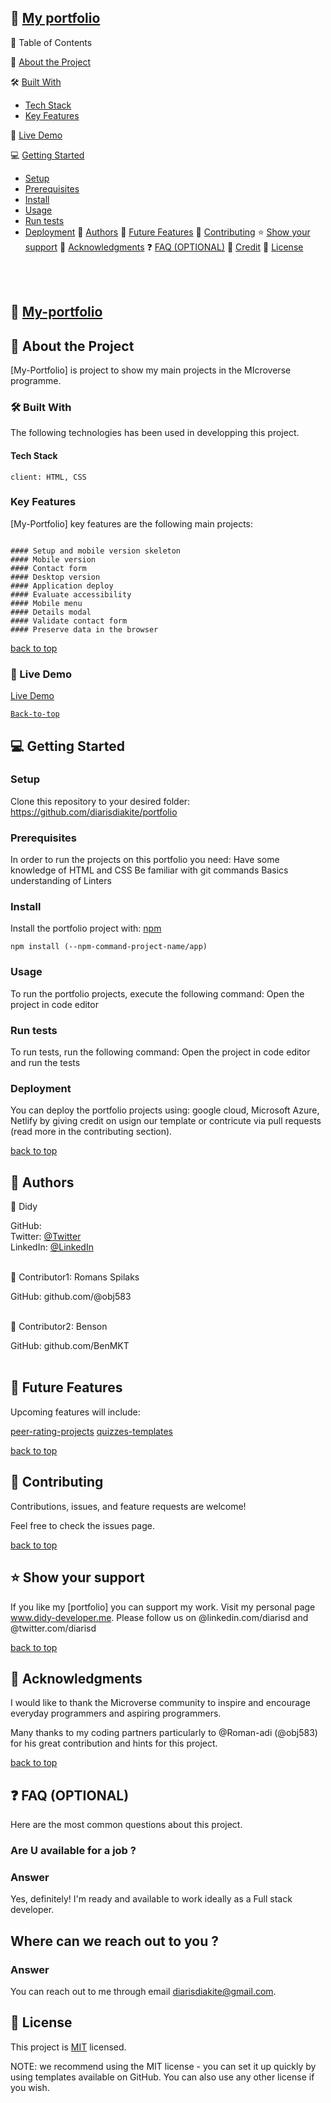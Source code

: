 ## 📖 [My portfolio](#my-portfolio)

📗 Table of Contents

📖 [About the Project](#about-the-project)

🛠 [Built With](#built-with)

- [Tech Stack](#tech-stack)
- [Key Features](#key-features)

🚀 [Live Demo](#live-demo)

💻 [Getting Started](#getting-started)

- [Setup](#setup)
- [Prerequisites](#prerequisites)
- [Install](#install)
- [Usage](#usage)
- [Run tests](#run-test)
- [Deployment](#deployment)
👥 [Authors](#authors)
🔭 [Future Features](#future-features)
🤝 [Contributing](#contributing)
⭐️ [Show your support](#show-your-support)
🙏 [Acknowledgments](#acknowledgment)
❓ [FAQ (OPTIONAL)](#faq)
📝 [Credit](#credit)
📝 [License](#licence)

<br><br>

## 📖 [My-portfolio](#my-portfolio)
## 📖 About the Project
[My-Portfolio] is project to show my main projects in the MIcroverse programme.

### 🛠 Built With
The following technologies has been used in developping this project. 

#### Tech Stack

```[Tech-stack]
client: HTML, CSS
```

### Key Features

[My-Portfolio] key features are the following main projects:

```[Tech-stack]

#### Setup and mobile version skeleton
#### Mobile version
#### Contact form
#### Desktop version
#### Application deploy
#### Evaluate accessibility
#### Mobile menu
#### Details modal
#### Validate contact form
#### Preserve data in the browser

```
[back to top](#my-portfolio)

### 🚀 Live Demo

[Live Demo](https://diarisdiakite.github.io/Portfolio/)

[`Back-to-top`](#my-portfolio)

## 💻 Getting Started

### Setup
Clone this repository to your desired folder:
https://github.com/diarisdiakite/portfolio 

### Prerequisites
In order to run the projects on this portfolio you need:
Have some knowledge of HTML and CSS
Be familiar with git commands
Basics understanding of Linters

### Install
Install the portfolio project with: [npm](https://www.npmjs.com/)

```[npm]
npm install (--npm-command-project-name/app)
```

### Usage
To run the portfolio projects, execute the following command: Open the project in code editor

### Run tests
To run tests, run the following command: Open the project in code editor and run the tests

### Deployment
You can deploy the portfolio projects using: google cloud, Microsoft Azure, Netlify by giving credit on usign our template or contricute via pull requests (read more in the contributing section).

[back to top](#my-portfolio)

## 👥 Authors

👤 Didy

GitHub: [](github.com/diarisdiakite)
<br> Twitter: [@Twitter](@diarisdiakite)
<br>LinkedIn: [@LinkedIn](https://www.linkedin.com/in/diariatou-diakite-67ab80165/)
<br><br>

👤 Contributor1: Romans Spilaks

GitHub: github.com/@obj583
<br><br>

👤 Contributor2: Benson

GitHub: github.com/BenMKT
<br><br>

## 🔭 Future Features
Upcoming features will include:

 [peer-rating-projects]()
 [quizzes-templates]()
 
[back to top](#my-portfolio)

## 🤝 Contributing
Contributions, issues, and feature requests are welcome!

Feel free to check the issues page.

[back to top](#my-portfolio)

## ⭐️ Show your support
If you like my [portfolio] you can support my work. Visit my personal page www.didy-developer.me.
Please follow us on @linkedin.com/diarisd and @twitter.com/diarisd

[back to top](#my-portfolio)

## 🙏 Acknowledgments
I would like to thank the Microverse community to inspire and encourage everyday programmers and aspiring programmers.

Many thanks to my coding partners particularly to @Roman-adi (@obj583) for his great contribution and hints for this project. 

[back to top](#my-portfolio)

## ❓ FAQ (OPTIONAL)
Here are the most common questions about this project.

### Are U available for a job ?

### Answer
Yes, definitely! I'm ready and available to work ideally as a Full stack developer. 

## Where can we reach out to you ?

### Answer
You can reach out to me through email [diarisdiakite@gmail.com](). 

## 📝 License
This project is [MIT](https://mit-license.org/) licensed.

NOTE: we recommend using the MIT license - you can set it up quickly by using templates available on GitHub. You can also use any other license if you wish.
